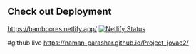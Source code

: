 ## Check out Deployment
https://bamboores.netlify.app/     [![Netlify Status](https://api.netlify.com/api/v1/badges/1d0158e8-b962-43ae-8056-d5d7184a73a6/deploy-status)](https://app.netlify.com/sites/statuesque-lamington-136325/deploys)

#github live
https://naman-parashar.github.io/Project_jovac2/
